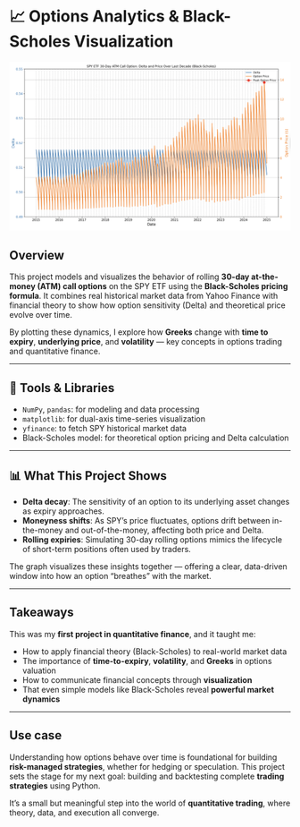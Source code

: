 # 📈 Options Analytics & Black-Scholes Visualization

![Delta vs. Option Price](output/price_against_time.png)

## Overview

This project models and visualizes the behavior of rolling **30-day at-the-money (ATM) call options** on the SPY ETF using the **Black-Scholes pricing formula**. It combines real historical market data from Yahoo Finance with financial theory to show how option sensitivity (Delta) and theoretical price evolve over time.

By plotting these dynamics, I explore how **Greeks** change with **time to expiry**, **underlying price**, and **volatility** — key concepts in options trading and quantitative finance.

---

## 🔧 Tools & Libraries

- `NumPy`, `pandas`: for modeling and data processing  
- `matplotlib`: for dual-axis time-series visualization  
- `yfinance`: to fetch SPY historical market data  
- Black-Scholes model: for theoretical option pricing and Delta calculation  

---

## 📊 What This Project Shows

- **Delta decay**: The sensitivity of an option to its underlying asset changes as expiry approaches.  
- **Moneyness shifts**: As SPY’s price fluctuates, options drift between in-the-money and out-of-the-money, affecting both price and Delta.  
- **Rolling expiries**: Simulating 30-day rolling options mimics the lifecycle of short-term positions often used by traders.  

The graph visualizes these insights together — offering a clear, data-driven window into how an option “breathes” with the market.

---

## Takeaways

This was my **first project in quantitative finance**, and it taught me:

- How to apply financial theory (Black-Scholes) to real-world market data  
- The importance of **time-to-expiry**, **volatility**, and **Greeks** in options valuation  
- How to communicate financial concepts through **visualization**  
- That even simple models like Black-Scholes reveal **powerful market dynamics**

---

## Use case

Understanding how options behave over time is foundational for building **risk-managed strategies**, whether for hedging or speculation. This project sets the stage for my next goal: building and backtesting complete  **trading strategies** using Python.

It’s a small but meaningful step into the world of **quantitative trading**, where theory, data, and execution all converge.
